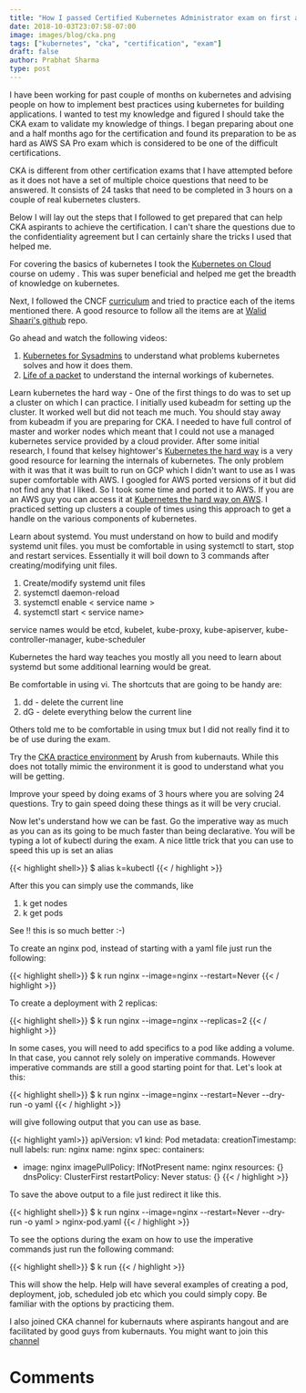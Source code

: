 ```yaml
---
title: "How I passed Certified Kubernetes Administrator exam on first attempt"
date: 2018-10-03T23:07:58-07:00
image: images/blog/cka.png
tags: ["kubernetes", "cka", "certification", "exam"]
draft: false
author: Prabhat Sharma
type: post
---
```



I have been working for past couple of months on kubernetes and advising people on how to implement best practices using kubernetes for building applications. I wanted to test my knowledge and figured I should take the CKA exam to validate my knowledge of things. I began preparing about one and a half months ago for the certification and found its preparation to be as hard as AWS SA Pro exam which is considered to be one of the difficult certifications.

CKA is different from other certification exams that I have attempted before as it does not have a set of multiple choice questions that need to be answered. It consists of 24 tasks that need to be completed in 3 hours on a couple of real kubernetes clusters.

Below I will lay out the steps that I followed to get prepared that can help CKA aspirants to achieve the certification. I can't share the questions due to the confidentiality agreement but I can certainly share the tricks I used that helped me.

For covering the basics of kubernetes I took the [Kubernetes on Cloud](https://www.udemy.com/kubernetes-cka-on-cloud/learn/v4/overview) course on udemy . This was super beneficial and helped me get the breadth of knowledge on kubernetes. 

Next, I followed the CNCF [curriculum](https://github.com/cncf/curriculum) and tried to practice each of the items mentioned there. A good resource to follow all the items are at [Walid Shaari's github](https://github.com/walidshaari/Kubernetes-Certified-Administrator) repo.

Go ahead and watch the following videos:

1. [Kubernetes for Sysadmins](https://www.youtube.com/watch?v=HlAXp0-M6SY) to understand what problems kubernetes solves and how it does them.
2. [Life of a packet](https://www.youtube.com/watch?v=0Omvgd7Hg1I) to understand the internal workings of kubernetes.

Learn kubernetes the hard way - One of the first things to do was to set up a cluster on which I can practice. I initially used kubeadm for setting up the cluster. It worked well but did not teach me much. You should stay away from kubeadm if you are preparing for CKA. I needed to have full control of master and worker nodes which meant that I could not use a managed kubernetes service provided by a cloud provider. After some initial research, I found that kelsey hightower's [Kubernetes the hard way](https://github.com/kelseyhightower/kubernetes-the-hard-way) is a very good resource for learning the internals of kubernetes. The only problem with it was that it was built to run on GCP which I didn't want to use as I was super comfortable with AWS. I googled for AWS ported versions of it but did not find any that I liked. So I took some time and ported it to AWS. If you are an AWS guy you can access it at [Kubernetes the hard way on AWS](https://github.com/prabhatsharma/kubernetes-the-hard-way-aws). I practiced setting up clusters a couple of times using this approach to get a handle on the various components of kubernetes.

Learn about systemd. You must understand on how to build and modify systemd unit files. you must be comfortable in using systemctl to start, stop and restart services. Essentially it will boil down to 3 commands after creating/modifying unit files.

1. Create/modify systemd unit files 
2. systemctl daemon-reload
3. systemctl enable < service name >
4. systemctl start < service name>

service names would be etcd, kubelet, kube-proxy, kube-apiserver, kube-controller-manager, kube-scheduler

Kubernetes the hard way teaches you mostly all you need to learn about systemd but some additional learning would be great.

Be comfortable in using vi. The shortcuts that are going to be handy are: 

1. dd - delete the current line
2. dG - delete everything below the current line

Others told me to be comfortable in using tmux but I did not really find it to be of use during the exam.

Try the [CKA practice environment](https://github.com/arush-sal/cka-practice-environment) by Arush from kubernauts. While this does not totally mimic the environment it is good to understand what you will be getting.

Improve your speed by doing exams of 3 hours where you are solving 24 questions. Try to gain speed doing these things as it will be very crucial.

Now let's understand how we can be fast. Go the imperative way as much as you can as its going to be much faster than being declarative. 
You will be typing a lot of kubectl during the exam. A nice little trick that you can use to speed this up is set an alias

{{< highlight shell>}}
$ alias k=kubectl
{{< / highlight >}}

After this you can simply use the commands, like

1. k get nodes
2. k get pods

See !! this is so much better :-)

To create an nginx pod, instead of starting with a yaml file just run the following:

{{< highlight shell>}}
$ k run nginx --image=nginx --restart=Never
{{< / highlight >}}

To create a deployment with 2 replicas:

{{< highlight shell>}}
$ k run nginx --image=nginx --replicas=2
{{< / highlight >}}

In some cases, you will need to add specifics to a pod like adding a volume. In that case, you cannot rely solely on imperative commands. However imperative commands are still a good starting point for that. Let's look at this:

{{< highlight shell>}}
$ k run nginx --image=nginx --restart=Never --dry-run -o yaml
{{< / highlight >}}

will give following output that you can use as base.

{{< highlight yaml>}}
apiVersion: v1
kind: Pod
metadata:
  creationTimestamp: null
  labels:
    run: nginx
  name: nginx
spec:
  containers:
  - image: nginx
    imagePullPolicy: IfNotPresent
    name: nginx
    resources: {}
  dnsPolicy: ClusterFirst
  restartPolicy: Never
status: {}
{{< / highlight >}}

To save the above output to a file just redirect it like this.

{{< highlight shell>}}
$ k run nginx --image=nginx --restart=Never --dry-run -o yaml > nginx-pod.yaml
{{< / highlight >}}

To see the options during the exam on how to use the imperative commands just run the following command:

{{< highlight shell>}}
$ k run
{{< / highlight >}}

This will show the help. Help will have several examples of creating a pod, deployment, job, scheduled job etc which you could simply copy. Be familiar with the options by practicing them.

I also joined CKA channel for kubernauts where aspirants hangout and are facilitated by good guys from kubernauts. You might want to join this [channel](https://kubernauts.slack.com)

# Comments
<div id="commento"></div>
<script src="https://cdn.commento.io/js/commento.js"></script>